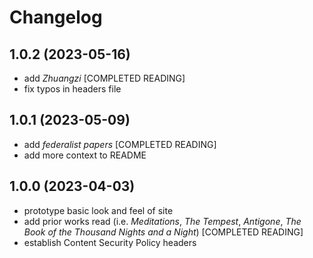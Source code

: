 # Changelog

## 1.0.2 (2023-05-16)

- add *Zhuangzi* [COMPLETED READING]
- fix typos in headers file

## 1.0.1 (2023-05-09)

- add *federalist papers* [COMPLETED READING]
- add more context to README

## 1.0.0 (2023-04-03)

- prototype basic look and feel of site
- add prior works read (i.e. *Meditations*, *The Tempest*, *Antigone*, *The Book of the Thousand Nights and a Night*) [COMPLETED READING]
- establish Content Security Policy headers